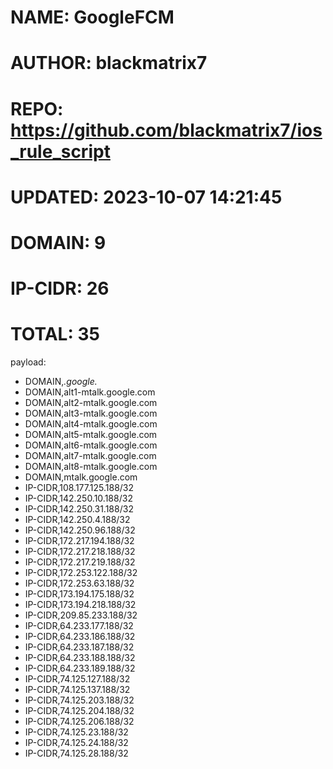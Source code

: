 # NAME: GoogleFCM
# AUTHOR: blackmatrix7
# REPO: https://github.com/blackmatrix7/ios_rule_script
# UPDATED: 2023-10-07 14:21:45
# DOMAIN: 9
# IP-CIDR: 26
# TOTAL: 35
payload:
  - DOMAIN,*.google.*
  - DOMAIN,alt1-mtalk.google.com
  - DOMAIN,alt2-mtalk.google.com
  - DOMAIN,alt3-mtalk.google.com
  - DOMAIN,alt4-mtalk.google.com
  - DOMAIN,alt5-mtalk.google.com
  - DOMAIN,alt6-mtalk.google.com
  - DOMAIN,alt7-mtalk.google.com
  - DOMAIN,alt8-mtalk.google.com
  - DOMAIN,mtalk.google.com
  - IP-CIDR,108.177.125.188/32
  - IP-CIDR,142.250.10.188/32
  - IP-CIDR,142.250.31.188/32
  - IP-CIDR,142.250.4.188/32
  - IP-CIDR,142.250.96.188/32
  - IP-CIDR,172.217.194.188/32
  - IP-CIDR,172.217.218.188/32
  - IP-CIDR,172.217.219.188/32
  - IP-CIDR,172.253.122.188/32
  - IP-CIDR,172.253.63.188/32
  - IP-CIDR,173.194.175.188/32
  - IP-CIDR,173.194.218.188/32
  - IP-CIDR,209.85.233.188/32
  - IP-CIDR,64.233.177.188/32
  - IP-CIDR,64.233.186.188/32
  - IP-CIDR,64.233.187.188/32
  - IP-CIDR,64.233.188.188/32
  - IP-CIDR,64.233.189.188/32
  - IP-CIDR,74.125.127.188/32
  - IP-CIDR,74.125.137.188/32
  - IP-CIDR,74.125.203.188/32
  - IP-CIDR,74.125.204.188/32
  - IP-CIDR,74.125.206.188/32
  - IP-CIDR,74.125.23.188/32
  - IP-CIDR,74.125.24.188/32
  - IP-CIDR,74.125.28.188/32
